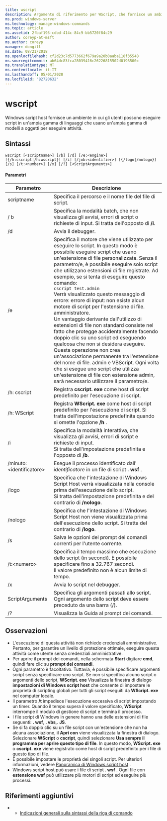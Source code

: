 ```yaml
---
title: wscript
description: Argomento di riferimento per WScript, che fornisce un ambiente in cui gli utenti possono eseguire script in un'ampia gamma di linguaggi che usano un'ampia gamma di modelli a oggetti per eseguire attività.
ms.prod: windows-server
ms.technology: manage-windows-commands
ms.topic: article
ms.assetid: 2fbaf193-cdbd-414c-84c9-bb5720f84c29
author: coreyp-at-msft
ms.author: coreyp
manager: dongill
ms.date: 08/21/2018
ms.openlocfilehash: cf2d23c7d5773662f679a9a20b0aaba118f35548
ms.sourcegitcommit: ab64dc83fca28039416c26226815502d0193500c
ms.translationtype: MT
ms.contentlocale: it-IT
ms.lasthandoff: 05/01/2020
ms.locfileid: "82720632"
---
```

# <a name="wscript"></a>wscript



Windows script host fornisce un ambiente in cui gli utenti possono eseguire script in un'ampia gamma di linguaggi che usano un'ampia gamma di modelli a oggetti per eseguire attività.

## <a name="syntax"></a>Sintassi

```
wscript [<scriptname>] [/b] [/d] [/e:<engine>] [{/h:cscript|/h:wscript}] [/i] [/job:<identifier>] [{/logo|/nologo}] [/s] [/t:<number>] [/x] [/?] [<ScriptArguments>]
```

#### <a name="parameters"></a>Parametri

|Parametro|Descrizione|
|---------|-----------|
|scriptname|Specifica il percorso e il nome file del file di script.|
|/ b|Specifica la modalità batch, che non visualizza gli avvisi, errori di script o richieste di input. Si tratta dell'opposto di **/i**.|
|/d|Avvia il debugger.|
|/e|Specifica il motore che viene utilizzato per eseguire lo script. In questo modo è possibile eseguire script che usano un'estensione di file personalizzata. Senza il parametro/e, è possibile eseguire solo script che utilizzano estensioni di file registrate. Ad esempio, se si tenta di eseguire questo comando:<br>```cscript test.admin```<br>Verrà visualizzato questo messaggio di errore: errore di input: non esiste alcun motore di script per l'estensione di file. amministratore.<br>Un vantaggio derivante dall'utilizzo di estensioni di file non standard consiste nel fatto che protegge accidentalmente facendo doppio clic su uno script ed eseguendo qualcosa che non si desidera eseguire. <br>Questa operazione non crea un'associazione permanente tra l'estensione del nome di file. admin e VBScript. Ogni volta che si esegue uno script che utilizza un'estensione di file con estensione admin, sarà necessario utilizzare il parametro/e.|
|/h: cscript|Registra **cscript. exe** come host di script predefinito per l'esecuzione di script.|
|/h: WScript|Registra **WScript. exe** come host di script predefinito per l'esecuzione di script. Si tratta dell'impostazione predefinita quando si omette l'opzione **/h** .|
|/i|Specifica la modalità interattiva, che visualizza gli avvisi, errori di script e richieste di input.</br>Si tratta dell'impostazione predefinita e l'opposto di **/b**.|
|/minuto:\<identificatore>|Esegue il processo identificato dall' *identificatore* in un file di script **. wsf** .|
|/logo|Specifica che l'intestazione di Windows Script Host verrà visualizzata nella console prima dell'esecuzione dello script.</br>Si tratta dell'impostazione predefinita e del contrario di **/nologo**.|
|/nologo|Specifica che l'intestazione di Windows Script Host non viene visualizzata prima dell'esecuzione dello script. Si tratta del contrario di **/logo**.|
|/s|Salva le opzioni del prompt dei comandi correnti per l'utente corrente.|
|/t:\<numero>|Specifica il tempo massimo che esecuzione dello script (in secondi). È possibile specificare fino a 32.767 secondi.</br>Il valore predefinito non è alcun limite di tempo.|
|/x|Avvia lo script nel debugger.|
|ScriptArguments|Specifica gli argomenti passati allo script. Ogni argomento dello script deve essere preceduto da una barra (/).|
|/?|Visualizza la Guida al prompt dei comandi.|

## <a name="remarks"></a>Osservazioni

-   L'esecuzione di questa attività non richiede credenziali amministrative. Pertanto, per garantire un livello di protezione ottimale, eseguire questa attività come utente senza credenziali amministrative.
-   Per aprire il prompt dei comandi, nella schermata **Start** digitare **cmd**, quindi fare clic su **prompt dei comandi**.
-   Ogni parametro è facoltativo. Tuttavia, è possibile specificare argomenti script senza specificare uno script. Se non si specifica alcuno script o argomenti dello script, **WScript. exe** Visualizza la finestra di dialogo **impostazioni di Windows script host** che consente di impostare le proprietà di scripting globali per tutti gli script eseguiti da **WScript. exe** nel computer locale.
-   Il parametro **/t** impedisce l'esecuzione eccessiva di script impostando un timer. Quando il tempo supera il valore specificato, **WScript** interrompe il modulo di gestione di script e termina il processo.
-   I file script di Windows in genere hanno una delle estensioni di file seguenti: **. wsf**, **. vbs**,. **JS**.
-   Se si fa doppio clic su un file script con un'estensione che non ha alcuna associazione, il **Apri con** viene visualizzata la finestra di dialogo. Selezionare **WScript** o **cscript**, quindi selezionare **Usa sempre il programma per aprire questo tipo di file**. In questo modo, **WScript. exe** o **cscript. exe** viene registrato come host di script predefinito per i file di questo tipo di file.
-   È possibile impostare le proprietà dei singoli script. Per ulteriori informazioni, vedere [Panoramica di Windows script host](https://technet.microsoft.com/library/cc738350(v=ws.10).aspx) .
-   Windows script host può usare i file di script **. wsf** . Ogni file con **estensione wsf** può utilizzare più motori di script ed eseguire più processi.

## <a name="additional-references"></a>Riferimenti aggiuntivi

-   - [Indicazioni generali sulla sintassi della riga di comando](command-line-syntax-key.md)
